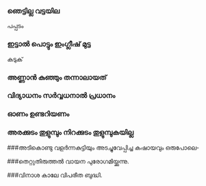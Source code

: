 ### ഞെട്ടില്ല വട്ടയില 
പപ്പടം 

### ഇട്ടാൽ പൊട്ടും ഇംഗ്ലീഷ് മുട്ട
കടുക്
### അണ്ണാന്‍ കുഞ്ഞും തന്നാലായത്


### വിദ്യാധനം സര്‍വ്വധനാല്‍ പ്രധാനം

### ഓണം ഉണ്ടറിയണം

### അരക്കുടം തുളുമ്പും നിറക്കുടം തുളുമ്പുകയില്ല

###അടികൊണ്ടു വളർന്നകുട്ടിയും അടച്ചുവേപ്പിച്ച കഷായവും ഒരുപോലെ-

###തെറ്റുതിരുത്തൽ വായന പുരോഗമിയ്ക്കുന്നു.

###വിനാശ കാലേ വിപരീത ബുദ്ധി.
